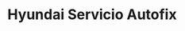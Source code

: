 ---
title: "Hyundai Servicio Autofix"
url: /santiago/hyundai-servicio-autofix/
shop: Autowerkstatt
---